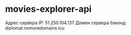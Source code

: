 # movies-explorer-api

Адрес сервера IP: 51.250.104.137
Домен сервера бэкенд: diplomat.nomoredomains.icu
